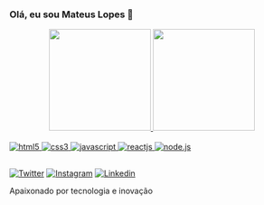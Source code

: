 
### Olá, eu sou Mateus Lopes 👋

<div align="center">
  <a href="https://github.com/progmateus">
  <img height="180em" src="https://github-readme-stats.vercel.app/api?username=progmateus&show_icons=true&theme=dracula&include_all_commits=true&count_private=true"/>
  <img height="180em" src="https://github-readme-stats.vercel.app/api/top-langs/?username=progmateus&layout=compact&langs_count=7&theme=dracula"/>
</div>
<div style= "display:inline_block"><br/>
<img alt="html5" src="https://img.shields.io/badge/HTML5-E34F26?style=for-the-badge&logo=html5&logoColor=white">
<img alt="css3" src="https://img.shields.io/badge/CSS3-1572B6?style=for-the-badge&logo=css3&logoColor=white">
<img alt="javascript" src="https://img.shields.io/badge/JavaScript-F7DF1E?style=for-the-badge&logo=javascript&logoColor=black">
<img alt="reactjs" src="https://img.shields.io/badge/React-20232A?style=for-the-badge&logo=react&logoColor=61DAFB">
<img alt="node.js" src="https://img.shields.io/badge/Node.js-43853D?style=for-the-badge&logo=node.js&logoColor=white">
</div>

##

[![Twitter](https://img.shields.io/badge/Twitter-1DA1F2?style=for-the-badge&logo=twitter&logoColor=white)](https://twitter.com/progmateus)
[![Instagram](https://img.shields.io/badge/Instagram-E4405F?style=for-the-badge&logo=instagram&logoColor=white)](https://instagram.com/mateusprog)
[![Linkedin](https://img.shields.io/badge/LinkedIn-0077B5?style=for-the-badge&logo=linkedin&logoColor=white)](https://linkedin.com/in/progmateus)

Apaixonado por tecnologia e inovação
